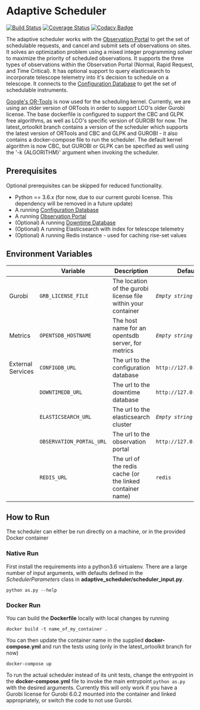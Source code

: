 # Adaptive Scheduler

[![Build Status](https://travis-ci.com/observatorycontrolsystem/adaptive_scheduler.svg?branch=master)](https://travis-ci.com/observatorycontrolsystem/adaptive_scheduler)
[![Coverage Status](https://coveralls.io/repos/github/observatorycontrolsystem/adaptive_scheduler/badge.svg?branch=master)](https://coveralls.io/github/observatorycontrolsystem/adaptive_scheduler?branch=master)
[![Codacy Badge](https://api.codacy.com/project/badge/Grade/c41dca92a76f4ea9a284698d26772e91)](https://app.codacy.com/gh/observatorycontrolsystem/adaptive_scheduler?utm_source=github.com&utm_medium=referral&utm_content=observatorycontrolsystem/adaptive_scheduler&utm_campaign=Badge_Grade_Dashboard)

The adaptive scheduler works with the [Observation Portal](https://github.com/observatorycontrolsystem/observation-portal) 
to get the set of schedulable requests, and cancel and submit sets of observations on sites. It solves an optimization
problem using a mixed integer programming solver to maximize the priority of scheduled observations. It supports the 
three types of observations within the Observation Portal (Normal, Rapid Request, and Time Critical). It has optional 
support to query elasticsearch to incorporate telescope telemetry into it's decision to schedule on a telescope. 
It connects to the [Configuration Database](https://github.com/observatorycontrolsystem/configdb) to get the set 
of schedulable instruments.

[Google's OR-Tools](https://developers.google.com/optimization) is now used for the scheduling kernel. Currently, we
are using an older version of ORTools in order to support LCO's older Gurobi license. The base dockerfile is
configured to support the CBC and GLPK free algorithms, as well as LCO's specific version of GUROBI for now. The latest_ortoolkit
branch contains a version of the scheduler which supports the latest version of ORTools and CBC and GLPK and GUROBI - it also
contains a docker-compose file to run the scheduler. The default kernel algorithm is now CBC, but GUROBI or GLPK can be 
specified as well using the '-k {ALGORITHM}' argument when invoking the scheduler.

## Prerequisites

Optional prerequisites can be skipped for reduced functionality.

-   Python == 3.6.x (for now, due to our current gurobi license. This dependency will be removed in a future update)
-   A running [Configuration Database](https://github.com/observatorycontrolsystem/configdb)
-   A running [Observation Portal](https://github.com/observatorycontrolsystem/observation-portal) 
-   (Optional) A running [Downtime Database](https://github.com/observatorycontrolsystem/downtime)
-   (Optional) A running Elasticsearch with index for telescope telemetry
-   (Optional) A running Redis instance - used for caching rise-set values

## Environment Variables

|                        | Variable                | Description                                                         | Default                                                 |
| ---------------------- | ----------------------- | ------------------------------------------------------------------- | ------------------------------------------------------- |
| Gurobi                 | `GRB_LICENSE_FILE`      | The location of the gurobi license file within your container       | _`Empty string`_                                                      |
| Metrics                | `OPENTSDB_HOSTNAME`     | The host name for an opentsdb server, for metrics                   | _`Empty string`_                                                      |
| External Services      | `CONFIGDB_URL`          | The url to the configuration database                               | `http://127.0.0.1:7500`                                 |
|                        | `DOWNTIMEDB_URL`        | The url to the downtime database                                    | `http://127.0.0.1:7000`                                 |
|                        | `ELASTICSEARCH_URL`     | The url to the elasticsearch cluster                                | _`Empty string`_                                                      |
|                        | `OBSERVATION_PORTAL_URL`| The url to the observation portal                                   | `http://127.0.0.1:8000`                                 |
|                        | `REDIS_URL`             | The url of the redis cache (or the linked container name)           | `redis`                                                 |

## How to Run

The scheduler can either be run directly on a machine, or in the provided Docker container

### Native Run

First install the requirements into a python3.6 virtualenv. There are a large number of input arguments, with defaults 
defined in the *SchedulerParameters* class in **adaptive_scheduler/scheduler_input.py**.

`python as.py --help`

### Docker Run 

You can build the **Dockerfile** locally with local changes by running

`docker build -t name_of_my_container .`

You can then update the container name in the supplied **docker-compose.yml** and run the tests using (only in the latest_ortoolkit branch for now)

`docker-compose up`

To run the actual scheduler instead of its unit tests, change the entrypoint in the **docker-compose.yml** file to 
invoke the main entrypoint `python as.py` with the desired arguments. Currently this will only work if you have a Gurobi 
license for Gurobi 6.0.2 mounted into the container and linked appropriately, or switch the code to not use Gurobi.
